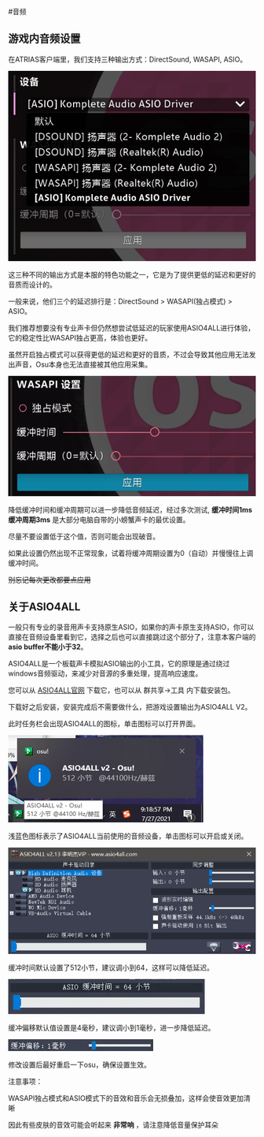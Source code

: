 ﻿#音频

## 游戏内音频设置

在ATRIAS客户端里，我们支持三种输出方式：DirectSound, WASAPI, ASIO。

![音频输出设备](Audio%20select.png)

这三种不同的输出方式是本服的特色功能之一，它是为了提供更低的延迟和更好的音质而设计的。

一般来说，他们三个的延迟排行是：DirectSound > WASAPI(独占模式) > ASIO。

我们推荐想要没有专业声卡但仍然想尝试低延迟的玩家使用ASIO4ALL进行体验，它的稳定性比WASAPI独占更高，体验也更好。

虽然开启独占模式可以获得更低的延迟和更好的音质，不过会导致其他应用无法发出声音，Osu本身也无法直接被其他应用采集。

![Wasapi独占模式](WasapiEx.png)

降低缓冲时间和缓冲周期可以进一步降低音频延迟，经过多次测试,
**缓冲时间1ms 缓冲周期3ms**
是大部分电脑自带的小螃蟹声卡的最优设置。

尽量不要设置低于这个值，否则可能会出现破音。

如果此设置仍然出现不正常现象，试着将缓冲周期设置为0（自动）并慢慢往上调缓冲时间。

~~别忘记每次更改都要点应用~~

## 关于ASIO4ALL

一般只有专业的录音用声卡支持原生ASIO，如果你的声卡原生支持ASIO，你可以直接在音频设备里看到它，选择之后也可以直接跳过这个部分了，注意本客户端的**asio buffer不能小于32**。

ASIO4ALL是一个板载声卡模拟ASIO输出的小工具，它的原理是通过绕过windows音频驱动，来减少对音源的多重处理，提高响应速度。

您可以从 [ASIO4ALL官网](https://asio4all.com/) 下载它，也可以从 群共享->工具 内下载安装包。

下载好之后安装，安装完成后不需要做什么，把游戏设置输出为ASIO4ALL V2。

此时任务栏会出现ASIO4ALL的图标，单击图标可以打开界面。

![ASIO4ALL图标](asio4allontaskbar.png)

浅蓝色图标表示了ASIO4ALL当前使用的音频设备，单击图标可以开启或关闭。

![ASIO4ALL设置面板](asio4allsettings.png)

缓冲时间默认设置了512小节，建议调小到64，这样可以降低延迟。 

![ASIO4ALL缓冲时间设置](asio4allbuffer.png)

缓冲偏移默认值设置是4毫秒，建议调小到1毫秒，进一步降低延迟。

![ASIO4ALL缓冲偏移](asio4alloffset.png)

修改设置后最好重启一下osu，确保设置生效。

注意事项：

WASAPI独占模式和ASIO模式下的音效和音乐会无损叠加，这样会使音效更加清晰

因此有些皮肤的音效可能会听起来 **非常响** ，请注意降低音量保护耳朵